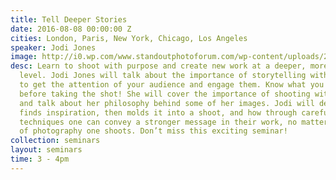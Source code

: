 ```yaml
---
title: Tell Deeper Stories
date: 2016-08-08 00:00:00 Z
cities: London, Paris, New York, Chicago, Los Angeles
speaker: Jodi Jones
image: http://i0.wp.com/www.standoutphotoforum.com/wp-content/uploads/2015/07/Jodi_Jones_4_A6582156ret3_9x12_HighRes.png?w=1184
desc: Learn to shoot with purpose and create new work at a deeper, more impactful
  level. Jodi Jones will talk about the importance of storytelling with photography
  to get the attention of your audience and engage them. Know what you want to say
  before taking the shot! She will cover the importance of shooting with a purpose
  and talk about her philosophy behind some of her images. Jodi will detail how she
  finds inspiration, then molds it into a shoot, and how through carefully thought-out
  techniques one can convey a stronger message in their work, no matter what kind
  of photography one shoots. Don’t miss this exciting seminar!
collection: seminars
layout: seminars
time: 3 - 4pm
---
```



